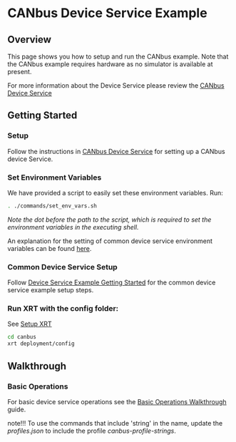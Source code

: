 # CANbus Device Service Example

## Overview

This page shows you how to setup and run the CANbus example. Note that the CANbus example requires hardware as no simulator is available at present.

For more information about the Device Service please review the [CANbus Device Service](https://docs.iotechsys.com/edge-xrt21/device-service-components/canbus-device-service-component.html)

## Getting Started

### **Setup**

Follow the instructions in [CANbus Device Service](https://docs.iotechsys.com/edge-xrt21/device-service-components/canbus-device-service-component.html) for setting up a CANbus device Service.

### **Set Environment Variables**

We have provided a script to easily set these environment variables. Run:
```bash
. ./commands/set_env_vars.sh
```
*Note the dot before the path to the script, which is required to set the environment variables in the executing shell.*

An explanation for the setting of common device service environment variables can be found [here](../interactive-walkthrough/ds-getting-started-common.md#Device-service-configuration-setup).

### **Common Device Service Setup**

Follow [Device Service Example Getting Started](../interactive-walkthrough/ds-getting-started-common.md) for the common device service example setup steps.

### **Run XRT with the config folder:**

See [Setup XRT](../interactive-walkthrough/setup-xrt.md)

```bash
cd canbus
xrt deployment/config
```
## Walkthrough

### Basic Operations 

For basic device service operations see the [Basic Operations Walkthrough](../interactive-walkthrough/basic-operations.md) guide.

note!!!
  To use the commands that include 'string' in the name, update the *profiles.json* to include the profile *canbus-profile-strings*.
